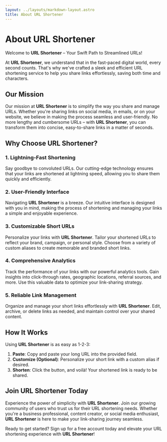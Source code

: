 ```yaml
---
layout: ../layouts/markdown-layout.astro
title: About URL Shortener
---
```


# About URL Shortener

Welcome to **URL Shortener** – Your Swift Path to Streamlined URLs!

At **URL Shortener**, we understand that in the fast-paced digital world, every second counts. That's why we've crafted a sleek and efficient URL shortening service to help you share links effortlessly, saving both time and characters.

## Our Mission

Our mission at **URL Shortener** is to simplify the way you share and manage URLs. Whether you're sharing links on social media, in emails, or on your website, we believe in making the process seamless and user-friendly. No more lengthy and cumbersome URLs – with **URL Shortener**, you can transform them into concise, easy-to-share links in a matter of seconds.

## Why Choose URL Shortener?

### 1. Lightning-Fast Shortening

Say goodbye to convoluted URLs. Our cutting-edge technology ensures that your links are shortened at lightning speed, allowing you to share them quickly and efficiently.

### 2. User-Friendly Interface

Navigating **URL Shortener** is a breeze. Our intuitive interface is designed with you in mind, making the process of shortening and managing your links a simple and enjoyable experience.

### 3. Customizable Short URLs

Personalize your links with **URL Shortener**. Tailor your shortened URLs to reflect your brand, campaign, or personal style. Choose from a variety of custom aliases to create memorable and branded short links.

### 4. Comprehensive Analytics

Track the performance of your links with our powerful analytics tools. Gain insights into click-through rates, geographic locations, referral sources, and more. Use this valuable data to optimize your link-sharing strategy.

### 5. Reliable Link Management

Organize and manage your short links effortlessly with **URL Shortener**. Edit, archive, or delete links as needed, and maintain control over your shared content.

## How It Works

Using **URL Shortener** is as easy as 1-2-3:

1. **Paste**: Copy and paste your long URL into the provided field.
2. **Customize (Optional)**: Personalize your short link with a custom alias if desired.
3. **Shorten**: Click the button, and voilà! Your shortened link is ready to be shared.

## Join URL Shortener Today

Experience the power of simplicity with **URL Shortener**. Join our growing community of users who trust us for their URL shortening needs. Whether you're a business professional, content creator, or social media enthusiast, **URL Shortener** is here to make your link-sharing journey seamless.

Ready to get started? Sign up for a free account today and elevate your URL shortening experience with **URL Shortener**!
